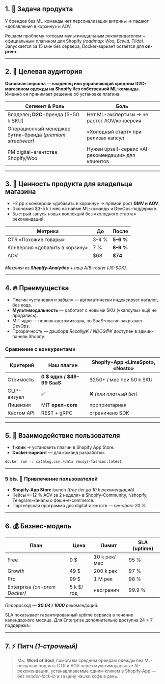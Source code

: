 ## 1. 🎯 Задача продукта

У брендов без ML-команды нет персонализации витрины → падают «добавления в корзину» и AOV.

Решаем проблему готовым мультимодальным рекомендателем + официальным плагином для Shopify *(roadmap: Woo, Ecwid, Tilda)*. Запускается за 15 мин без сервера; Docker-вариант остаётся для **on-prem**.

---

## 2. 👥 Целевая аудитория

**Основная персона — владелец или управляющий средним D2C-магазином одежды на Shopify без собственной ML-команды.**  
Именно он принимает решение об установке плагина.

| Сегмент & Роль | Боль |
| --- | --- |
| Владелец **D2C**-бренда (5-50 k SKU) | Нет ML-экспертизы → не растёт AOV/конверсия |
| Операционный менеджер бутик-бренда *(premium streetwear)* | «Холодный старт» при релизах капсул |
| PM digital-агентства Shopify/Woo | Нужен upsell-сервис «AI-рекомендации» для клиентов |

---

## 3. 💎 Ценность продукта для владельца магазина

* +2 pp к конверсии «добавить в корзину» → прямой рост **GMV и AOV**.
* Экономия $3-5 k / мес на найме ML-команды и DevOps-поддержке.
* Быстрый запуск новых коллекций без «холодного старта» рекомендаций.

| Метрика | До | После |
| --- | --- | --- |
| CTR «Похожие товары» | 3–4 % | **5–6 %** |
| Конверсия «добавить в корзину» | 7 % | **8–9 %** |
| AOV | $68 | **$74** |

*Метрики из **Shopify-Analytics** + наш A/B-router (JS-SDK).*  

---

## 4. 🔥 Преимущества

* Плагин «установил и забыл» — автоматически индексирует каталог, без кода.
* **Мультимодальность** — работает с новыми SKU («капсулы» ещё не продались).
* MIT ядро — полная кастомизация, но SaaS-плагин закрывает DevOps.
* Прозрачность — дашборд *Recall@K / NDCG@K* доступен в админ-панели Shopify.

### Сравнение c конкурентами

| Критерий | Наш плагин | Shopify-App «LimeSpot», «Nosto» |
| --- | --- | --- |
| Стоимость | **0 $ ядро / $49-99 SaaS** | $250+ / мес при 50 k SKU |
| CLIP-визуал | ✅ | ❌ *(или платный tier)* |
| Лицензия | MIT **open-core** | проприетарная |
| Кастом API | REST + gRPC | ограничено SDK |

---

## 5. 🤝 Взаимодействие пользователя

* **1 клик** → установить плагин в Shopify App Store.
* **Docker-вариант** — для команд разработки.

```bash
docker run -v catalog.csv:/data recsys-fashion:latest
```

---

### 5 bis. 🚀 Привлечение пользователей

* **Shopify-App Store** launch *(free tier до 10 k рекомендаций)*.
* Кейсы «+12 % AOV за 2 недели» в Shopify-Community, r/shopify, Telegram-каналы о фэшн-e-commerce.
* Партнёрская программа для digital-агентств — *rev-share 20 %*.

---

## 6. 💰 Бизнес-модель

| План | Цена | Лимит | SLA (uptime) |
| --- | --- | --- | --- |
| Free | 0 $ | 10 k рек/мес | 95 % |
| Growth | 49 $ | 200 k рек | 97 % |
| Pro | 99 $ | 1 M рек | 98 % |
| Enterprise *(on-prem Docker)* | 5 k $/год | неогранич | 99.9 % |

*Перерасход — **$0.04 / 1000** рекомендаций.*

SLA показывает гарантированный uptime сервиса в течение календарного месяца. Для Enterprise дополнительно доступна 24 × 7 поддержка.

---

## 7. ⚡ Питч *(1-строчный)*

> Мы, **Word of Soul**, помогаем средним брендам одежды без ML-ресурсов поднять CTR и AOV через мультимодальные AI-рекомендации, устанавливаемые одним кликом в Shopify-App — без *vendor-lock-in* и за цену чашки кофе в день.







